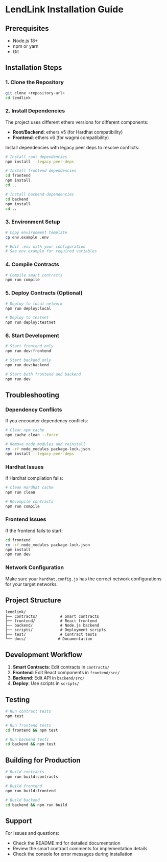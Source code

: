 # LendLink Installation Guide

## Prerequisites

- Node.js 18+ 
- npm or yarn
- Git

## Installation Steps

### 1. Clone the Repository

```bash
git clone <repository-url>
cd lendlink
```

### 2. Install Dependencies

The project uses different ethers versions for different components:
- **Root/Backend**: ethers v5 (for Hardhat compatibility)
- **Frontend**: ethers v6 (for wagmi compatibility)

Install dependencies with legacy peer deps to resolve conflicts:

```bash
# Install root dependencies
npm install --legacy-peer-deps

# Install frontend dependencies
cd frontend
npm install
cd ..

# Install backend dependencies
cd backend
npm install
cd ..
```

### 3. Environment Setup

```bash
# Copy environment template
cp env.example .env

# Edit .env with your configuration
# See env.example for required variables
```

### 4. Compile Contracts

```bash
# Compile smart contracts
npm run compile
```

### 5. Deploy Contracts (Optional)

```bash
# Deploy to local network
npm run deploy:local

# Deploy to testnet
npm run deploy:testnet
```

### 6. Start Development

```bash
# Start frontend only
npm run dev:frontend

# Start backend only
npm run dev:backend

# Start both frontend and backend
npm run dev
```

## Troubleshooting

### Dependency Conflicts

If you encounter dependency conflicts:

```bash
# Clear npm cache
npm cache clean --force

# Remove node_modules and reinstall
rm -rf node_modules package-lock.json
npm install --legacy-peer-deps
```

### Hardhat Issues

If Hardhat compilation fails:

```bash
# Clean Hardhat cache
npm run clean

# Recompile contracts
npm run compile
```

### Frontend Issues

If the frontend fails to start:

```bash
cd frontend
rm -rf node_modules package-lock.json
npm install
npm run dev
```

### Network Configuration

Make sure your `hardhat.config.js` has the correct network configurations for your target networks.

## Project Structure

```
lendlink/
├── contracts/          # Smart contracts
├── frontend/           # React frontend
├── backend/            # Node.js backend
├── scripts/            # Deployment scripts
├── test/               # Contract tests
└── docs/              # Documentation
```

## Development Workflow

1. **Smart Contracts**: Edit contracts in `contracts/`
2. **Frontend**: Edit React components in `frontend/src/`
3. **Backend**: Edit API in `backend/src/`
4. **Deploy**: Use scripts in `scripts/`

## Testing

```bash
# Run contract tests
npm test

# Run frontend tests
cd frontend && npm test

# Run backend tests
cd backend && npm test
```

## Building for Production

```bash
# Build contracts
npm run build:contracts

# Build frontend
npm run build:frontend

# Build backend
cd backend && npm run build
```

## Support

For issues and questions:
- Check the README.md for detailed documentation
- Review the smart contract comments for implementation details
- Check the console for error messages during installation 